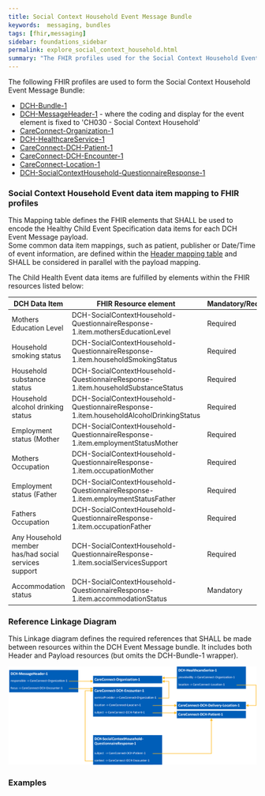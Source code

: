 ```yaml
---
title: Social Context Household Event Message Bundle
keywords:  messaging, bundles
tags: [fhir,messaging]
sidebar: foundations_sidebar
permalink: explore_social_context_household.html
summary: "The FHIR profiles used for the Social Context Household Event Message Bundle"
---
```


The following FHIR profiles are used to form the Social Context Household Event Message Bundle:

- [DCH-Bundle-1](https://fhir.nhs.uk/STU3/StructureDefinition/DCH-Bundle-1)
- [DCH-MessageHeader-1](https://fhir.nhs.uk/STU3/StructureDefinition/DCH-MessageHeader-1) - where the coding and display for the event element is fixed to 'CH030 - Social Context Household'
- [CareConnect-Organization-1](https://fhir.hl7.org.uk/STU3/StructureDefinition/CareConnect-Organization-1)
- [DCH-HealthcareService-1](https://fhir.nhs.uk/STU3/StructureDefinition/DCH-HealthcareService-1)
- [CareConnect-DCH-Patient-1](https://fhir.nhs.uk/STU3/StructureDefinition/CareConnect-DCH-Patient-1)
- [CareConnect-DCH-Encounter-1](https://fhir.nhs.uk/STU3/StructureDefinition/CareConnect-DCH-Encounter-1)
- [CareConnect-Location-1](https://fhir.hl7.org.uk/STU3/StructureDefinition/CareConnect-Location-1)
- [DCH-SocialContextHousehold-QuestionnaireResponse-1](https://fhir.nhs.uk/STU3/StructureDefinition/DCH-SocialContextHousehold-QuestionnaireResponse-1)

### Social Context Household Event data item mapping to FHIR profiles ###

This Mapping table defines the FHIR elements that SHALL be used to encode the Healthy Child Event Specification data items for each DCH Event Message payload.  
Some common data item mappings, such as patient, publisher or Date/Time of event information, are defined within the [Header mapping table](explore_event_header_design.html) and SHALL be considered in parallel with the payload mapping.

The Child Health Event data items are fulfilled by elements within the FHIR resources listed below:

| DCH Data Item                                        | FHIR Resource element                                                                        | Mandatory/Required/Optional |
|------------------------------------------------------|----------------------------------------------------------------------------------------------|-----------------------------|
| Mothers Education Level                              | DCH-SocialContextHousehold-QuestionnaireResponse-1.item.mothersEducationLevel          | Required                    |
| Household smoking status                             | DCH-SocialContextHousehold-QuestionnaireResponse-1.item.householdSmokingStatus         | Required                    |
| Household substance status                           | DCH-SocialContextHousehold-QuestionnaireResponse-1.item.householdSubstanceStatus       | Required                    |
| Household alcohol drinking status                    | DCH-SocialContextHousehold-QuestionnaireResponse-1.item.householdAlcoholDrinkingStatus | Required                    |
| Employment status (Mother                           | DCH-SocialContextHousehold-QuestionnaireResponse-1.item.employmentStatusMother         | Required                    |
| Mothers Occupation                                   | DCH-SocialContextHousehold-QuestionnaireResponse-1.item.occupationMother               | Required                    |
| Employment status (Father                           | DCH-SocialContextHousehold-QuestionnaireResponse-1.item.employmentStatusFather         | Required                    |
| Fathers Occupation                                   | DCH-SocialContextHousehold-QuestionnaireResponse-1.item.occupationFather               | Required                    |
| Any Household member has/had social services support | DCH-SocialContextHousehold-QuestionnaireResponse-1.item.socialServicesSupport          | Required                    |
| Accommodation status                                 | DCH-SocialContextHousehold-QuestionnaireResponse-1.item.accommodationStatus            | Mandatory                   |

### Reference Linkage Diagram ###

This Linkage diagram defines the required references that SHALL be made between resources within the DCH Event Message bundle. It includes both Header and Payload resources (but omits the DCH-Bundle-1 wrapper).

<img src="images/explore/SocialContextHousehold.png">

### Examples ###

<script src="https://gist.github.com/IOPS-DEV/d5ec50cc40302644b2a71c7e19d76fcb.js"></script>

<script src="https://gist.github.com/IOPS-DEV/c9967e11c63be5394659b2214ba1ff03.js"></script>

